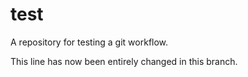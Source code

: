 # test
A repository for testing a git workflow.

This line has now been entirely changed in this branch.

